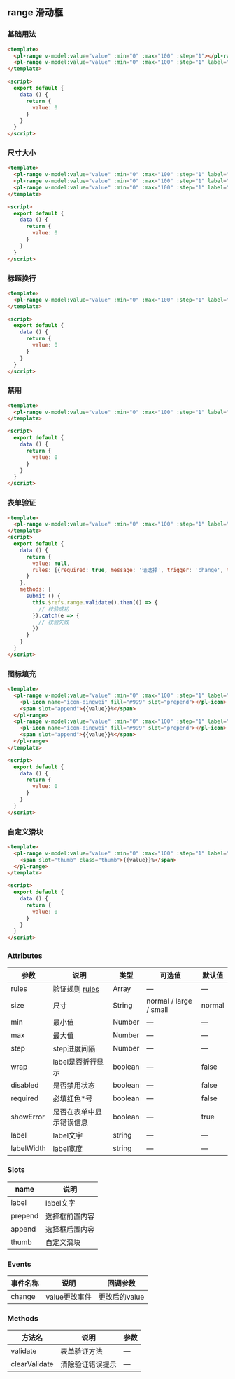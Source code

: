 ## range 滑动框

### 基础用法
```html
<template>
  <pl-range v-model:value="value" :min="0" :max="100" :step="1"></pl-range>
  <pl-range v-model:value="value" :min="0" :max="100" :step="1" label="请选择："></pl-range>
</template>

<script>
  export default {
    data () {
      return {
        value: 0
      }
    }
  }
</script>
```

### 尺寸大小
```html
<template>
  <pl-range v-model:value="value" :min="0" :max="100" :step="1" label="请选择：" size="small"></pl-range>
  <pl-range v-model:value="value" :min="0" :max="100" :step="1" label="请选择：" size="normal"></pl-range>
  <pl-range v-model:value="value" :min="0" :max="100" :step="1" label="请选择：" size="large"></pl-range>
</template>

<script>
  export default {
    data () {
      return {
        value: 0
      }
    }
  }
</script>
```

### 标题换行
```html
<template>
  <pl-range v-model:value="value" :min="0" :max="100" :step="1" label="请选择：" wrap></pl-range>
</template>

<script>
  export default {
    data () {
      return {
        value: 0
      }
    }
  }
</script>
```

### 禁用
```html
<template>
  <pl-range v-model:value="value" :min="0" :max="100" :step="1" label="请选择：" disabled></pl-range>
</template>

<script>
  export default {
    data () {
      return {
        value: 0
      }
    }
  }
</script>
```

### 表单验证

```html
<template>
  <pl-range v-model:value="value" :min="0" :max="100" :step="1" label="请选择：" :rules="rules" ref="range" required></pl-range>
</template>
<script>
  export default {
    data () {
      return {
        value: null,
        rules: [{required: true, message: '请选择', trigger: 'change', type: 'number'}]
      }
    },
    methods: {
      submit () {
        this.$refs.range.validate().then(() => {
          // 校验成功
        }).catch(e => {
          // 校验失败
        })
      }
    }
  }
</script>
```

### 图标填充
```html
<template>
  <pl-range v-model:value="value" :min="0" :max="100" :step="1" label="请选择：" required>
    <pl-icon name="icon-dingwei" fill="#999" slot="prepend"></pl-icon>
    <span slot="append">{{value}}%</span>
  </pl-range>
  <pl-range v-model:value="value" :min="0" :max="100" :step="1" label="请选择：" required wrap>
    <pl-icon name="icon-dingwei" fill="#999" slot="prepend"></pl-icon>
    <span slot="append">{{value}}%</span>
  </pl-range>
</template>

<script>
  export default {
    data () {
      return {
        value: 0
      }
    }
  }
</script>
```

### 自定义滑块
```html
<template>
  <pl-range v-model:value="value" :min="0" :max="100" :step="1" label="请选择：" required>
    <span slot="thumb" class="thumb">{{value}}%</span>
  </pl-range>
</template>

<script>
  export default {
    data () {
      return {
        value: 0
      }
    }
  }
</script>
```



### Attributes
| 参数      | 说明    | 类型      | 可选值       | 默认值   |
|---------- |-------- |---------- |-------------  |-------- |
| rules      | 验证规则 [rules](https://github.com/yiminghe/async-validator)   | Array  | —            |   —     |
| size       | 尺寸  | String    | normal / large / small   |  normal    |
| min        | 最小值 | Number | — | — |
| max        | 最大值 | Number | — | — |
| step       | step进度间隔 | Number | — | — |
| wrap       | label是否折行显示  | boolean   | —   | false   |
| disabled   | 是否禁用状态    | boolean   | —   | false   |
| required   | 必填红色*号    | boolean   | —   | false   |
| showError  | 是否在表单中显示错误信息    | boolean   | —   | true   |
| label      | label文字    | string   | —   | —   |
| labelWidth | label宽度    | string   | —   | —   |


### Slots
| name      | 说明    |
|---------- |-------- |
| label     |   label文字   |
| prepend   |   选择框前置内容  |
| append    |   选择框后置内容 |
| thumb    |   自定义滑块 |

### Events
| 事件名称      | 说明    | 回调参数      |
|---------- |-------- |---------- |
| change     |   value更改事件   | 更改后的value |

### Methods
| 方法名 | 说明 | 参数 |
| ---- | ---- | ---- |
| validate | 表单验证方法 | — |
| clearValidate | 清除验证错误提示 | — |

